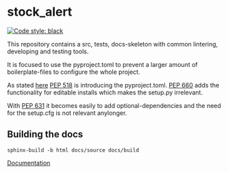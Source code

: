 # stock_alert
[![Code style: black](https://img.shields.io/badge/code%20style-black-000000.svg)](https://github.com/psf/black)

This repository contains a src, tests, docs-skeleton with common lintering, developing and testing tools.  

It is focused to use the pyproject.toml to prevent a larger amount of boilerplate-files to configure the whole project. 

As stated [here](https://stackoverflow.com/questions/62983756/what-is-pyproject-toml-file-for) [PEP 518](https://peps.python.org/pep-0518/#rationale) is introducing the pyproject.toml. [PEP 660](https://peps.python.org/pep-0660/) adds the functionality for editable installs which makes the setup.py irrelevant. 

With [PEP 631](https://peps.python.org/pep-0631/) it becomes easily to add optional-dependencies and the need for the setup.cfg is not relevant anylonger. 

## Building the docs
```
sphinx-build -b html docs/source docs/build
```

[Documentation](./docs/source/index.rst)

